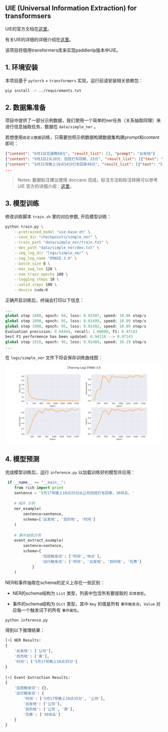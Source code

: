 ## UIE (Universal Information Extraction) for transformsers

UIE的官方文档在[这里](https://github.com/PaddlePaddle/PaddleNLP/tree/develop/model_zoo/uie)。

有关UIE的详细的详细介绍在[这里](https://zhuanlan.zhihu.com/p/589054073)。

该项目将借用transformers库来实现paddlenlp版本中UIE。

## 1. 环境安装

本项目基于 `pytorch` + `transformers` 实现，运行前请安装相关依赖包：

```sh
pip install -r ../requirements.txt
```

## 2. 数据集准备

项目中提供了一部分示例数据，我们使用一个简单的ner任务（关系抽取同理）来进行信息抽取任务，数据在 `data/simple_ner` 。

若想使用`自定义数据`训练，只需要仿照示例数据构建数据集构建prompt和content即可：

```json
{"content": "6月1日交通费68元", "result_list": [], "prompt": "出发地"}
{"content": "9月3日2点18分，加班打车回家，25元", "result_list": [{"text": "家", "start": 15, "end": 16}], "prompt": "目的地"}
{"content": "5月31号晚上10点54分打车回家49元", "result_list": [{"text": "5月31号晚上10点54分", "start": 0, "end": 13}], "prompt": "时间"}
...
```

> Notes: 数据标注建议使用 doccano 完成，标注方法和标注转换可以参考 UIE 官方的详细介绍：[这里](https://github.com/PaddlePaddle/PaddleNLP/tree/develop/model_zoo/uie#%E6%95%B0%E6%8D%AE%E6%A0%87%E6%B3%A8)。


## 3. 模型训练

修改训练脚本 `train.sh` 里的对应参数, 开启模型训练：

```sh
python train.py \
    --pretrained_model "uie-base-zh" \
    --save_dir "checkpoints/simple_ner" \
    --train_path "data/simple_ner/train.txt" \
    --dev_path "data/simple_ner/dev.txt" \
    --img_log_dir "logs/simple_ner" \
    --img_log_name "ERNIE-3.0" \
    --batch_size 8 \
    --max_seq_len 128 \
    --num_train_epochs 100 \
    --logging_steps 10 \
    --valid_steps 100 \
    --device cuda:0
```

正确开启训练后，终端会打印以下信息：

```python
...
global step 1880, epoch: 94, loss: 0.01507, speed: 10.06 step/s
global step 1890, epoch: 95, loss: 0.01499, speed: 10.09 step/s
global step 1900, epoch: 95, loss: 0.01492, speed: 10.05 step/s
Evaluation precision: 0.94444, recall: 1.00000, F1: 0.97143
best F1 performence has been updated: 0.94118 --> 0.97143
global step 1910, epoch: 96, loss: 0.01484, speed: 10.19 step/s
...
```

在 `logs/simple_ner` 文件下将会保存训练曲线图：

<img src='assets/train_log.png'></img>

## 4. 模型预测

完成模型训练后，运行 `inference.py` 以加载训练好的模型并应用：

```python
 if __name__ == "__main__":
    from rich import print
    sentence = '5月17号晚上10点35分从公司加班打车回家，36块五。'
    
    # NER 示例
    ner_example(
        sentence=sentence, 
        schema=['出发地', '目的地', '时间']
    )

    # 事件抽取示例
    event_extract_example(
        sentence=sentence, 
        schema={
                '加班触发词': ['时间','地点'],
                '出行触发词': ['时间', '出发地', '目的地', '花费']
            }
    )
```

NER和事件抽取在schema的定义上存在一些区别：

* NER的schema结构为 `List` 类型，列表中包含所有要提取的 `实体类型`。

* 事件的schema结构为 `Dict` 类型，其中 `Key` 的值是所有 `事件触发词`，`Value` 对应每一个触发词下的所有 `事件属性`。

```sh
python inference.py
```

得到以下推理结果：

```python
[+] NER Results: 
{
    '出发地': ['公司'], 
    '目的地': ['家'], 
    '时间': ['5月17号晚上10点35分']
}

[+] Event-Extraction Results: 
{
    '加班触发词': {},
    '出行触发词': {
        '时间': ['5月17号晚上10点35分', '公司'],
        '出发地': ['公司'],
        '目的地': ['公司', '家'],
        '花费': ['36块五']
    }
}
```